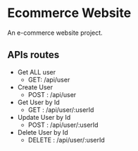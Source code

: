 # Ecommerce Website
An e-commerce website project.

## APIs routes 
* Get ALL user
   * GET: /api/user 
* Create User
   * POST : /api/user
* Get User by Id
   * GET : /api/user/:userId
* Update User by Id
   * POST : /api/user/:userId
* Delete User by Id
   * DELETE : /api/user/:userId
